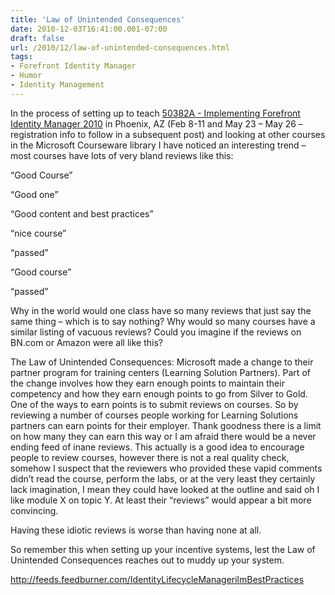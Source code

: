 ```yaml
---
title: 'Law of Unintended Consequences'
date: 2010-12-03T16:41:00.001-07:00
draft: false
url: /2010/12/law-of-unintended-consequences.html
tags: 
- Forefront Identity Manager
- Humor
- Identity Management
---
```


In the process of setting up to teach [50382A - Implementing Forefront Identity Manager 2010](http://www.microsoft.com/learning/en/us/Course.aspx?ID=50382A&Locale=en-us) in Phoenix, AZ (Feb 8-11 and May 23 – May 26 – registration info to follow in a subsequent post) and looking at other courses in the Microsoft Courseware library I have noticed an interesting trend – most courses have lots of very bland reviews like this:

“Good Course”

“Good one”

“Good content and best practices”

“nice course”

“passed”

“Good course”

“passed”

Why in the world would one class have so many reviews that just say the same thing – which is to say nothing? Why would so many courses have a similar listing of vacuous reviews? Could you imagine if the reviews on BN.com or Amazon were all like this?

The Law of Unintended Consequences: Microsoft made a change to their partner program for training centers (Learning Solution Partners). Part of the change involves how they earn enough points to maintain their competency and how they earn enough points to go from Silver to Gold. One of the ways to earn points is to submit reviews on courses. So by reviewing a number of courses people working for Learning Solutions partners can earn points for their employer. Thank goodness there is a limit on how many they can earn this way or I am afraid there would be a never ending feed of inane reviews. This actually is a good idea to encourage people to review courses, however there is not a real quality check, somehow I suspect that the reviewers who provided these vapid comments didn’t read the course, perform the labs, or at the very least they certainly lack imagination, I mean they could have looked at the outline and said oh I like module X on topic Y. At least their “reviews” would appear a bit more convincing.

Having these idiotic reviews is worse than having none at all.

So remember this when setting up your incentive systems, lest the Law of Unintended Consequences reaches out to muddy up your system.

http://feeds.feedburner.com/IdentityLifecycleManagerilmBestPractices